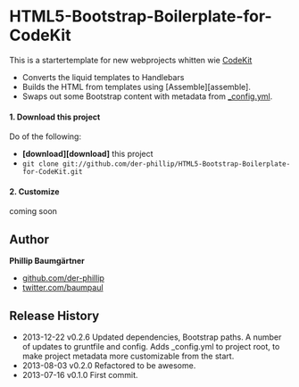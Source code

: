HTML5-Bootstrap-Boilerplate-for-CodeKit
=======================================

This is a startertemplate for new webprojects whitten wie [CodeKit]

* Converts the liquid templates to Handlebars
* Builds the HTML from templates using [Assemble][assemble].
* Swaps out some Bootstrap content with metadata from [_config.yml](./_config.yml).


#### 1. Download this project
Do of the following:

* **[download][download]** this project
* `git clone git://github.com/der-phillip/HTML5-Bootstrap-Boilerplate-for-CodeKit.git`

#### 2. Customize

coming soon


## Author

**Phillip Baumgärtner**

+ [github.com/der-phillip](https://github.com/der-phillip)
+ [twitter.com/baumpaul](https://twitter.com/baumpaul)


## Release History
* 2013-12-22    v0.2.6    Updated dependencies, Bootstrap paths. A number of updates to gruntfile and config. Adds _config.yml to project root, to make project metadata more customizable from the start.
* 2013-08-03    v0.2.0    Refactored to be awesome.
* 2013-07-16    v0.1.0    First commit.


[CodeKit]: https://incident57.com/codekit/ "CodeKit: THE Mac App For Web Developers - Incident 57"
